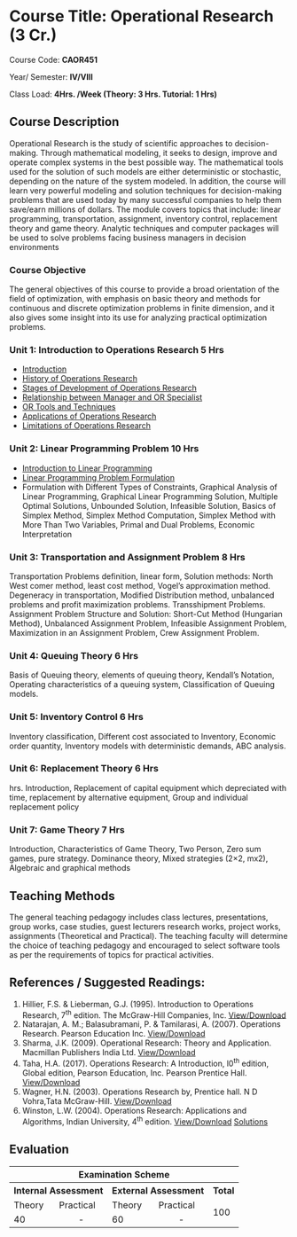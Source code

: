 # Course Title: Operational Research (3 Cr.)

Course Code: **CAOR451**

Year/ Semester: **IV/VIII**

Class Load: **4Hrs. /Week (Theory: 3 Hrs. Tutorial: 1 Hrs)**

## Course Description

Operational Research is the study of scientific approaches to decision-making. Through mathematical modeling, it seeks to design, improve and operate complex systems in the best possible way. The mathematical tools used for the solution of such models are either deterministic or stochastic, depending on the nature of the system modeled. In addition, the course will learn very powerful modeling and solution techniques for decision-making problems that are used today by many successful companies to help them save/earn millions of dollars. The module covers topics that include: linear programming, transportation, assignment, inventory control, replacement theory and game theory. Analytic techniques and computer packages will be used to solve problems facing business managers in decision environments

### Course Objective

The general objectives of this course to provide a broad orientation of the field of optimization, with emphasis on basic theory and methods for continuous and discrete optimization problems in finite dimension, and it also gives some insight into its use for analyzing practical optimization problems.

### Unit 1: Introduction to Operations Research 5 Hrs

- [Introduction](./Unit-01-Introduction-to-Operations-Research.md#introduction) 
- [History of Operations Research](./Unit-01-Introduction-to-Operations-Research.md#history-of-operations-research)
- [Stages of Development of Operations Research](./Unit-01-Introduction-to-Operations-Research.md#stages-of-development-of-operations-research)
- [Relationship between Manager and OR Specialist](./Unit-01-Introduction-to-Operations-Research.md#relationship-between-manager-and-or-specialist)
- [OR Tools and Techniques](./Unit-01-Introduction-to-Operations-Research.md#or-tools-and-techniques)
- [Applications of Operations Research](./Unit-01-Introduction-to-Operations-Research.md#application-of-operations-research)
- [Limitations of Operations Research](./Unit-01-Introduction-to-Operations-Research.md#limitations-of-operations-research)

### Unit 2: Linear Programming Problem 10 Hrs

- [Introduction to Linear Programming](Unit-02-Linear-Programming-Problem.md#linear-programming-problem-model)
- [Linear Programming Problem Formulation](Unit-02-Linear-Programming-Problem.md#formulation-of-lpp)
- Formulation with Different Types of Constraints, Graphical Analysis of Linear Programming, Graphical Linear Programming Solution, Multiple Optimal Solutions, Unbounded Solution, Infeasible Solution, Basics of Simplex Method, Simplex Method Computation, Simplex Method with More Than Two Variables, Primal and Dual Problems, Economic Interpretation

### Unit 3: Transportation and Assignment Problem 8 Hrs

Transportation Problems definition, linear form, Solution methods: North West comer method, least cost method, Vogel’s approximation method. Degeneracy in transportation, Modified Distribution method, unbalanced problems and profit maximization problems. Transshipment Problems. Assignment Problem Structure and Solution: Short-Cut Method (Hungarian Method), Unbalanced Assignment Problem, Infeasible Assignment Problem, Maximization in an Assignment Problem, Crew Assignment Problem.

### Unit 4: Queuing Theory 6 Hrs

Basis of Queuing theory, elements of queuing theory, Kendall’s Notation, Operating characteristics of a queuing system, Classification of Queuing models.

### Unit 5: Inventory Control 6 Hrs

Inventory classification, Different cost associated to Inventory, Economic order quantity, Inventory models with deterministic demands, ABC analysis.

### Unit 6: Replacement Theory 6 Hrs

hrs. Introduction, Replacement of capital equipment which depreciated with time, replacement by alternative equipment, Group and individual replacement policy

### Unit 7: Game Theory 7 Hrs

Introduction, Characteristics of Game Theory, Two Person, Zero sum games, pure strategy. Dominance theory, Mixed strategies (2×2, mx2), Algebraic and graphical methods

## Teaching Methods
The general teaching pedagogy includes class lectures, presentations, group works, case studies, guest lecturers research works, project works, assignments (Theoretical and Practical). The teaching faculty will determine the choice of teaching pedagogy and encouraged to select software tools as per the requirements of topics for practical activities.

## References / Suggested Readings:
1. Hillier, F.S. & Lieberman, G.J. (1995). Introduction to Operations Research, 7<sup>th</sup> edition. The McGraw-Hill Companies, Inc. [View/Download](https://mega.nz/file/Qb1inD4A#f5I9_iaa6NqlB3S-oWPsbTeCjFnOafXybOIy_unFios)
2. Natarajan, A. M.; Balasubramani, P. & Tamilarasi, A. (2007). Operations Research. Pearson Education Inc. [View/Download](https://mega.nz/file/9OlgTYbK#bE9mbAtmkMA1KP8UWeI0evSpmwKLo1ukTbWUA_4Xa1w)
3. Sharma, J.K. (2009). Operational Research: Theory and Application. Macmillan Publishers India Ltd. [View/Download](https://mega.nz/file/MCVDzAqI#xpfvLHrU50banvoQsy-qYn3NIUVu_F86Ypn0gAqIETE)
4. Taha, H.A. (2017). Operations Research: A Introduction, l0<sup>th</sup> edition, Global edition, Pearson Education, Inc. Pearson Prentice Hall. [View/Download](https://mega.nz/file/RP0CnbxI#BjCavLl-6bOwNwSLkHWg7zMip8NrqbjibmwAzCYtr1o)
5. Wagner, H.N. (2003). Operations Research by, Prentice hall. N D Vohra,Tata McGraw-Hill. [View/Download](https://mega.nz/file/JGlnUJZK#ThIWIaeOfgcmiO5zaX9y5hasDRCruQhtr2MS4aPVIF0)
6. Winston, L.W. (2004). Operations Research: Applications and Algorithms, Indian University, 4<sup>th</sup> edition. [View/Download](https://mega.nz/file/satx0K4I#BLR6L1OaJjkgxJ5YpBZVuLt7cCYZP_3U55EmZ9BDzSg) [Solutions](https://www.chegg.com/homework-help/student-solutions-manual-for-winston-s-operations-research-applications-and-algorithms-4th-edition-solutions-9780534423605)

## Evaluation
<table>
<tr>
    <th colspan="5" style="text-align: center;">Examination Scheme</th>
</tr>
  <tr>
    <th colspan="2">Internal Assessment</th>
    <th colspan="2">External Assessment</th>
    <th>Total</th>
  </tr>
  <tr>
    <td>Theory</td>
    <td>Practical</td>
    <td>Theory</td>
    <td>Practical</td>
    <td rowspan="2">100</td>
  </tr>
  <tr>
    <td>40</td>
    <td style="text-align: center;">-</td>
    <td>60</td>
    <td style="text-align: center;">-</td>
  </tr>
</table>

